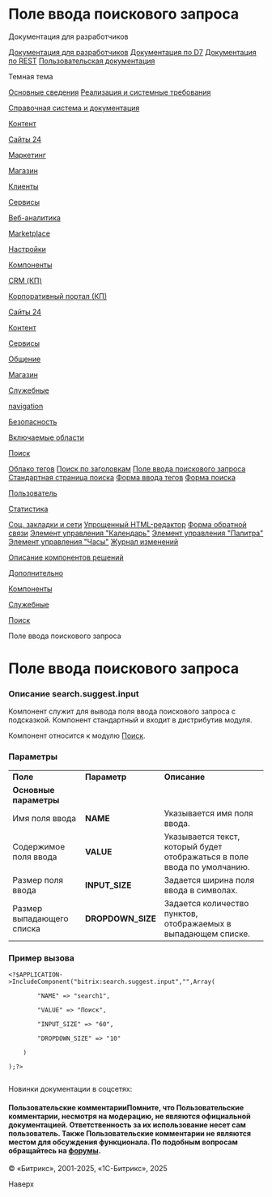 # Поле ввода поискового запроса

Документация для разработчиков

[Документация для разработчиков](https://dev.1c-bitrix.ru/api_help/)
[Документация по D7](https://dev.1c-bitrix.ru/api_d7/)
[Документация по REST](https://dev.1c-bitrix.ru/rest_help/)
[Пользовательская документация](https://dev.1c-bitrix.ru/user_help/)

Темная тема

[Основные сведения](/user_help/index.php)
[Реализация и системные требования](/user_help/reqintro.php)

[Справочная система и документация](/user_help/help/index.php)

[Контент](/user_help/content/index.php)

[Сайты 24](/user_help/sites24/index.php)

[Маркетинг](/user_help/marketing/index.php)

[Магазин](/user_help/store/index.php)

[Клиенты](/user_help/clients/index.php)

[Сервисы](/user_help/service/index.php)

[Веб-аналитика](/user_help/statistic/index.php)

[Marketplace](/user_help/marketplace/index.php)

[Настройки](/user_help/settings/index.php)

[Компоненты](/user_help/components/index.php)

[CRM (КП)](/user_help/components/crm/index.php)

[Корпоративный портал (КП)](/user_help/components/intranet/index.php)

[Сайты 24](/user_help/components/landing/index.php)

[Контент](/user_help/components/content/index.php)

[Сервисы](/user_help/components/services/index.php)

[Общение](/user_help/components/obschenie/index.php)

[Магазин](/user_help/components/magazin/index.php)

[Служебные](/user_help/components/sluzhebnie/index.php)

[navigation](/user_help/components/sluzhebnie/navigation/index.php)

[Безопасность](/user_help/components/sluzhebnie/security/index.php)

[Включаемые области](/user_help/components/sluzhebnie/included_regions/index.php)

[Поиск](/user_help/components/sluzhebnie/search/index.php)

[Облако тегов](/user_help/components/sluzhebnie/search/search_tags_cloud.php)
[Поиск по заголовкам](/user_help/components/sluzhebnie/search/search_title.php)
[Поле ввода поискового запроса](/user_help/components/sluzhebnie/search/search_suggest_input.php)
[Стандартная страница поиска](/user_help/components/sluzhebnie/search/search_page.php)
[Форма ввода тегов](/user_help/components/sluzhebnie/search/search_tags_input.php)
[Форма поиска](/user_help/components/sluzhebnie/search/search_form.php)

[Пользователь](/user_help/components/sluzhebnie/user/index.php)

[Статистика](/user_help/components/sluzhebnie/statistic/index.php)

[Соц. закладки и сети](/user_help/components/sluzhebnie/main_share.php)
[Упрощенный HTML-редактор](/user_help/components/sluzhebnie/fileman_light_editor.php)
[Форма обратной связи](/user_help/components/sluzhebnie/main_feedback.php)
[Элемент управления "Календарь"](/user_help/components/sluzhebnie/main_calendar.php)
[Элемент управления "Палитра"](/user_help/components/sluzhebnie/main_colorpicker.php)
[Элемент управления "Часы"](/user_help/components/sluzhebnie/main_clock.php)
[Журнал изменений](/user_help/components/sluzhebnie/event_list.php)

[Описание компонентов решений](/user_help/description_decisions/index.php)

[Дополнительно](/user_help/additional/index.php)

[Компоненты](/user_help/components/index.php)

[Служебные](/user_help/components/sluzhebnie/index.php)

[Поиск](/user_help/components/sluzhebnie/search/index.php)

Поле ввода поискового запроса

# Поле ввода поискового запроса

### Описание **search.suggest.input**

Компонент служит для вывода поля ввода поискового запроса с подсказкой. Компонент стандартный и входит в дистрибутив модуля.

Компонент относится к модулю [Поиск](/user_help/settings/search/index.php).

### Параметры

|  |  |  |
| --- | --- | --- |
| **Поле** | **Параметр** | **Описание** |
| **Основные параметры** | | |
| Имя поля ввода | **NAME** | Указывается имя поля ввода. |
| Содержимое поля ввода | **VALUE** | Указывается текст, который будет отображаться в поле ввода по умолчанию. |
| Размер поля ввода | **INPUT\_SIZE** | Задается ширина поля ввода в символах. |
| Размер выпадающего списка | **DROPDOWN\_SIZE** | Задается количество пунктов, отображаемых в выпадающем списке. |

### Пример вызова

```
<?$APPLICATION->IncludeComponent("bitrix:search.suggest.input","",Array(
		"NAME" => "search1",
		"VALUE" => "Поиск",
		"INPUT_SIZE" => "60",
		"DROPDOWN_SIZE" => "10"
	)
);?>

```

Новинки документации в соцсетях:

#### Пользовательские комментарииПомните, что Пользовательские комментарии, несмотря на модерацию, не являются официальной документацией. Ответственность за их использование несет сам пользователь. Также Пользовательские комментарии не являются местом для обсуждения функционала. По подобным вопросам обращайтесь на [форумы](http://dev.1c-bitrix.ru/community/forums/group1/).

© «Битрикс», 2001-2025, «1С-Битрикс», 2025

Наверх